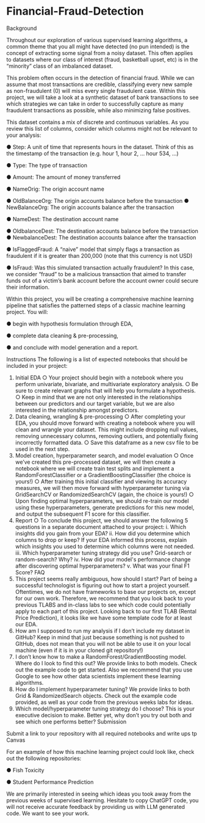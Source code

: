 # Financial-Fraud-Detection

Background 

Throughout our exploration of various supervised learning algorithms, a common theme that you all might have detected (no pun intended) is the concept of extracting some signal from a noisy dataset. 
This often applies to datasets where our class of interest (fraud, basketball upset, etc) is in the “minority” class of an imbalanced dataset. 

This problem often occurs in the detection of financial fraud. While we can assume that most transactions are credible, classifying every new sample as non-fraudulent (0) will miss every single fraudulent case. 
Within this project, we will take a look at a synthetic dataset of bank transactions to see which strategies we can take in order to successfully capture as many fraudulent transactions as possible, while also minimizing false positives.

This dataset contains a mix of discrete and continuous variables. As you review this list of columns, consider which columns might not be relevant to your analysis: 

● Step: A unit of time that represents hours in the dataset. Think of this as the timestamp of the transaction (e.g. hour 1, hour 2, … hour 534, …) 

● Type: The type of transaction 

● Amount: The amount of money transferred 

● NameOrig: The origin account name

● OldBalanceOrg: The origin accounts balance before the transaction ● NewBalanceOrg: The origin accounts balance after the transaction 

● NameDest: The destination account name 

● OldbalanceDest: The destination accounts balance before the transaction ● NewbalanceDest: The destination accounts balance after the transaction 

● IsFlaggedFraud: A “naive” model that simply flags a transaction as fraudulent if it is greater than 200,000 (note that this currency is not USD) 

● IsFraud: Was this simulated transaction actually fraudulent? In this case, we consider “fraud” to be a malicious transaction that aimed to transfer funds out of a victim’s bank account before the account owner could secure their information. 


Within this project, you will be creating a comprehensive machine learning pipeline that satisfies the patterned steps of a classic machine learning project. You will: 


● begin with hypothesis formulation through EDA, 

● complete data cleaning & pre-processing, 

● and conclude with model generation and a report. 


Instructions 
The following is a list of expected notebooks that should be included in your project: 
1. Initial EDA 
○ Your project should begin with a notebook where you perform univariate, bivariate, and multivariate exploratory analysis. 
○ Be sure to create relevant graphs that will help you formulate a hypothesis. ○ Keep in mind that we are not only interested in the relationships between our predictors and our target variable, but we are also interested in the 
relationship amongst predictors. 
2. Data cleaning, wrangling & pre-processing 
○ After completing your EDA, you should move forward with creating a notebook where you will clean and wrangle your dataset. This might include dropping null values, removing unnecessary columns, removing outliers, and 
potentially fixing incorrectly formatted data. 
○ Save this dataframe as a new csv file to be used in the next step.
3. Model creation, hyperparameter search, and model evaluation 
○ Once we’ve created this pre-processed dataset, we will then create a notebook where we will create train test splits and implement a RandomForestClassifier or a GradientBoostingClassifier (the choice is yours!) 
○ After training this initial classifier and viewing its accuracy measures, we will then move forward with hyperparameter tuning via GridSearchCV or 
RandomizedSearchCV (again, the choice is yours!) 
○ Upon finding optimal hyperparameters, we should re-train our model using these hyperparameters, generate predictions for this new model, and output the subsequent F1 score for this classifier. 
4. Report 
○ To conclude this project, we should answer the following 5 questions in a separate document attached to your project: 
i. Which insights did you gain from your EDA? 
ii. How did you determine which columns to drop or keep? If your EDA informed this process, explain which insights you used to determine which columns were not needed. 
iii. Which hyperparameter tuning strategy did you use? Grid-search or random-search? Why? 
iv. How did your model's performance change after discovering optimal hyperparameters? 
v. What was your final F1 Score? 
FAQ 
1. This project seems really ambiguous, how should I start? 
Part of being a successful technologist is figuring out how to start a project yourself. Oftentimes, we do not have frameworks to base our projects on, except for our own work. 
Therefore, we recommend that you look back to your previous TLABS and in-class labs to see which code could potentially apply to each part of this project. 
Looking back to our first TLAB (Rental Price Prediction), it looks like we have some template code for at least our EDA.
2. How am I supposed to run my analysis if I don’t include my dataset in GitHub? 
Keep in mind that just because something is not pushed to GItHub, does not mean that you will not be able to use it on your local machine (even if it is in your cloned git repository!) 
3. I don’t know how to make a RandomForest/GradientBoosting model. Where do I look to find this out? 
We provide links to both models. Check out the example code to get started. Also we recommend that you use Google to see how other data scientists implement these learning algorithms. 
4. How do I implement hyperparameter tuning? 
We provide links to both Grid & RandomizedSearch objects. Check out the example code provided, as well as your code from the previous weeks labs for ideas. 
5. Which model/hyperparameter tuning strategy do I choose? 
This is your executive decision to make. Better yet, why don’t you try out both and see which one performs better? 
Submission 

Submit a link to your repository with all required notebooks and write ups tp Canvas

For an example of how this machine learning project could look like, check out the following repositories: 


● Fish Toxicity 

● Student Performance Prediction 

We are primarily interested in seeing which ideas you took away from the previous weeks of supervised learning. Hesitate to copy ChatGPT code, you will not receive accurate feedback by providing us with LLM generated code. We want to see your work.